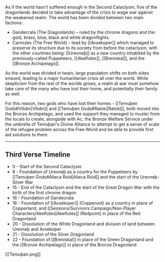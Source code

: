 As if the world hasn’t suffered enough in the Second Cataclysm, five of the dragonlands decided to take advantage of the crisis to wage war against the weakened realm. The world has been divided between two main factions:

- Gandecrala (The Dragonlands) – ruled by the chrome dragons and the: gold, brass, blue, black and white dragonflights.
- Carniules (The Free World) – lead by [[Avsekoper]] which managed to preserve its structure due to its society from before the cataclysm, with the other countries being: [[Urevneþ]] as a new country inhabited by the previously-called Puppeteers, [[Akelfutes]], [[Breniskal]], and the [[Bronze Archipelago]].

As the world was divided in twain, large population shifts on both sides ensued, leading to a major humanitarian crisis all over the world. While skepticism from the rest of the worlds grows, a realm at war must somehow take care of the many who have lost their home, and potentially their family as well.

For this reason, two gods who have lost their homes - [[Temuþen Gods#Vilidin|Vilidin]] and [[Temuþen Gods#Ratoki|Ratoki]], both moved into the Bronze Archipelago, and used the support they managed to muster from the locals to create, alongside with Ac, the Bronze Welfare Service under the umbrella of Temuþan's Divine Alliance to attempt to get a sense of scale of the refugee problem across the Free World and be able to provide first aid solutions to them.

- - -
## Third Verse Timeline

* 0 - Start of the Second Cataclysm
* 8 - Foundation of Urevneþ as a country for the Puppeteers by [[Temuþen Gods#Alieca Roid|Alieca Roid]] and the start of the Urevneþ-Silver War
* 15 - End of the Cataclysm and the start of the Great Dragon War with the birth of the first chrome dragon
* 16 - Foundation of Gandecrala
* 18 - Foundation of [[Avsekoper]] (Copperoot) as a country in place of Copperland, and [[Sessions/Survivors Campaign/Non-Player Characters/Akelfutes|Akelfutes]] (Redpoint) in place of the Red Dragonland
* 20 - Dissolution of the White Dragonland and division of land between Urevneþ and Avsekoper
* 21 - Dissolution of the Silver Dragonland
* 22 - Foundation of [[Breniskal]] in place of the Green Dragonland and the [[Bronze Archipelago]] in place of the Bronze Dragonland

![[Temuþan.png]]